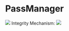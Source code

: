 # PassManager
![](https://i.imgur.com/fNbUrja.png)
Integrity Mechanism:
![](https://i.imgur.com/Qwn5O7b.png)
